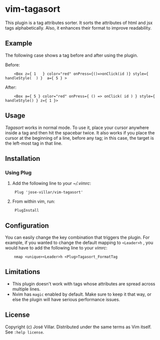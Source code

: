 # vim-tagasort


This plugin is a tag attributes sorter. It sorts the attributes of html and jsx tags alphabetically. Also, it enhances their format to improve readability.

## Example

The following case shows a tag before and after using the plugin.

Before:

        <Box z={ 1   } color="red" onPress={()=>onClick(id )} style={ handleStyle(  ) }  a={ 5 } >

After:

        <Box a={ 5 } color="red" onPress={ () => onClick( id ) } style={ handleStyle() } z={ 1 }>

## Usage

*Tagasort* works in normal mode. To use it, place your cursor anywhere inside a tag and then hit the spacebar twice. It also works if you place the cursor at the beginning of a line, before any tag; in this case, the target is the left-most tag in that line.

## Installation

### Using Plug

1. Add the following line to your *~/.vimrc*:

        Plug 'jose-villar/vim-tagasort'

2. From within vim, run:

        PlugInstall


## Configuration

You can easily change the key combination that triggers the plugin. For example, if you wanted to change the default mapping to `<Leader>h` , you would have to add the following line to your *vimrc*:

        nmap <unique><Leader>h <Plug>Tagasort_FormatTag

## Limitations

- This plugin doesn't work with tags whose attributes are spread across multiple lines.
- Nvim has `magic` enabled by default. Make sure to keep it that way, or else the plugin will have serious performance issues.

## License

Copyright (c) José Villar. Distributed under the same terms as Vim itself. See ``:help license``.

